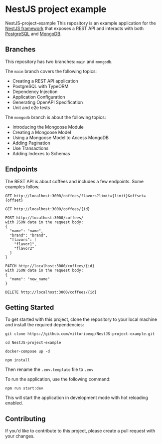 NestJS project example
=====

NestJS-project-example
This repository is an example application for the [NestJS framework](https://nestjs.com/) that exposes a REST API and interacts with both [PostgreSQL](https://www.postgresql.org/) and [MongoDB](https://www.mongodb.com/).

Branches
---

This repository has two branches: `main` and `mongodb`.

The `main` branch covers the following topics:

- Creating a REST API application
- PostgreSQL with TypeORM
- Dependency Injection
- Application Configuration
- Generating OpenAPI Specification
- Unit and e2e tests

The `mongodb` branch is about the following topics:

- Introducing the Mongoose Module
- Creating a Mongoose Model
- Using a Mongoose Model to Access MongoDB
- Adding Pagination
- Use Transactions
- Adding Indexes to Schemas



Endpoints
---

The REST API is about coffees and includes a few endpoints. Some examples follow.

```
GET http://localhost:3000/coffees/flavors?limit={limit}&offset={offset}
```
```
GET http://localhost:3000/coffees/{id}
```
```
POST http://localhost:3000/coffees/ 
with JSON data in the request body:
{
  "name": "name",
  "brand": "brand",
  "flavors": [
    "flavor1",
    "flavor2"
  ]
}
```
```
PATCH http://localhost:3000/coffees/{id} 
with JSON data in the request body:
{
  "name": "new_name"
}
```
```
DELETE http://localhost:3000/coffees/{id}
```


Getting Started
---

To get started with this project, clone the repository to your local machine and install the required dependencies:
```
git clone https://github.com/vittorioexp/NestJS-project-example.git

cd NestJS-project-example

docker-compose up -d

npm install
```

Then rename the `.env.template` file to `.env`

To run the application, use the following command:
```
npm run start:dev
```
This will start the application in development mode with hot reloading enabled.


Contributing
---

If you'd like to contribute to this project, please create a pull request with your changes.
